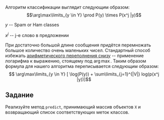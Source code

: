 Алгоритм классификации выглядит следующим образом:
$$\arg\max\limits_{y \in Y}  \prod  P(y) \times  P(x^j |y)$$

$y$ -- Spam or Ham classes

$x^j$ -- j-е слово в предложении

При достаточно большой длине сообщения придётся перемножать большое количество очень маленьких чисел.
Стандартный способ избежать [арифметического переполнения снизу](https://en.wikipedia.org/wiki/Arithmetic_underflow) --
применение логарифма к выражению, стоящему под $\arg\max$.
Таким образом формула для нашего алгоритма переписывается следующим образом:
$$ \arg\max\limits_{y \in Y} [ \log(P(y)) + \sum\limits_{j=1}^{|V|} log(p(x^j |y))]$$

## Задание
Реализуйте метод `predict`, принимающий массив объектов `X` и возвращающий список соответствующих меток классов.
